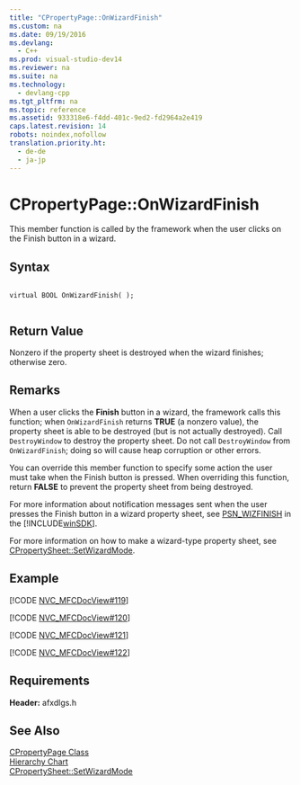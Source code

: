 ```yaml
---
title: "CPropertyPage::OnWizardFinish"
ms.custom: na
ms.date: 09/19/2016
ms.devlang: 
  - C++
ms.prod: visual-studio-dev14
ms.reviewer: na
ms.suite: na
ms.technology: 
  - devlang-cpp
ms.tgt_pltfrm: na
ms.topic: reference
ms.assetid: 933318e6-f4dd-401c-9ed2-fd2964a2e419
caps.latest.revision: 14
robots: noindex,nofollow
translation.priority.ht: 
  - de-de
  - ja-jp
---
```

# CPropertyPage::OnWizardFinish
This member function is called by the framework when the user clicks on the Finish button in a wizard.  
  
## Syntax  
  
```  
  
virtual BOOL OnWizardFinish( );  
  
```  
  
## Return Value  
 Nonzero if the property sheet is destroyed when the wizard finishes; otherwise zero.  
  
## Remarks  
 When a user clicks the **Finish** button in a wizard, the framework calls this function; when `OnWizardFinish` returns **TRUE** (a nonzero value), the property sheet is able to be destroyed (but is not actually destroyed). Call `DestroyWindow` to destroy the property sheet. Do not call `DestroyWindow` from `OnWizardFinish`; doing so will cause heap corruption or other errors.  
  
 You can override this member function to specify some action the user must take when the Finish button is pressed. When overriding this function, return **FALSE** to prevent the property sheet from being destroyed.  
  
 For more information about notification messages sent when the user presses the Finish button in a wizard property sheet, see [PSN_WIZFINISH](http://msdn.microsoft.com/library/windows/desktop/bb774571) in the [!INCLUDE[winSDK](../vs140/includes/winSDK_md.md)].  
  
 For more information on how to make a wizard-type property sheet, see [CPropertySheet::SetWizardMode](../vs140/CPropertySheet--SetWizardMode.md).  
  
## Example  
 [!CODE [NVC_MFCDocView#119](../CodeSnippet/VS_Snippets_Cpp/NVC_MFCDocView#119)]  
  
 [!CODE [NVC_MFCDocView#120](../CodeSnippet/VS_Snippets_Cpp/NVC_MFCDocView#120)]  
  
 [!CODE [NVC_MFCDocView#121](../CodeSnippet/VS_Snippets_Cpp/NVC_MFCDocView#121)]  
  
 [!CODE [NVC_MFCDocView#122](../CodeSnippet/VS_Snippets_Cpp/NVC_MFCDocView#122)]  
  
## Requirements  
 **Header:** afxdlgs.h  
  
## See Also  
 [CPropertyPage Class](../vs140/CPropertyPage-Class.md)   
 [Hierarchy Chart](../vs140/Hierarchy-Chart.md)   
 [CPropertySheet::SetWizardMode](../vs140/CPropertySheet--SetWizardMode.md)